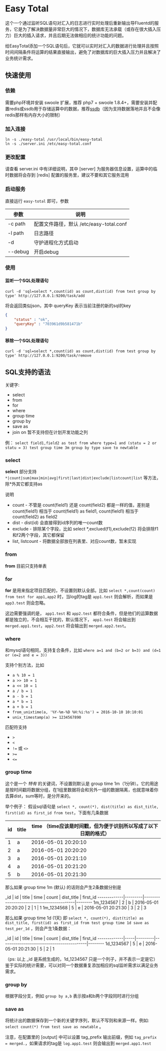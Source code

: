 # Easy Total

这个一个通过监听SQL语句对汇入的日志进行实时处理后重新输出导Fluentd的服务，它是为了解决数据量非常巨大的情况下，数据库无法承载（或存在很大插入压力）巨大的插入请求，并且后期无法做相应的统计功能的问题。

给EasyTotal添加一个SQL语句后，它就可以实时对汇入的数据进行处理并且按照时间间隔条件将运算的结果直接输出，避免了对数据库的巨大插入压力并且解决了业务统计需求。

## 快速使用


### 依赖

需要php环境并安装 swoole 扩展，推荐 php7 + swoole 1.8.4+，需要安装并配置redis或ssdb用于存储运算中的数据，推荐[ssdb](http://ssdb.io/)（因为支持数据落地并且不会像redis那样有内存大小的限制）

### 加入连接

```
ln -s ./easy-total /usr/local/bin/easy-total
ln -s ./server.ini /etc/easy-total.conf
```

### 更改配置

请查看 server.ini 中有详细说明，其中 [server] 为服务器信息设置，运算中的临时数据将会存到 [redis] 配置的服务里，建议不要和其它服务混用

### 启动服务

直接运行 `easy-total` 即可，参数

参数     |  说明
--------|---------------
-c path | 配置文件路径，默认 /etc/easy-total.conf
-l path | 日志路径
-d      | 守护进程化方式启动
--debug | 开启debug


### 使用

#### 监听一个SQL处理语句

```
curl -d 'sql=select *,count(id) as count,dist(id) from test group by type' http://127.0.0.1:9200/task/add
```
将会返回类似json，其中 queryKey 表示当前注册的新的sql的key

```json
{
    "status" : "ok",
    "queryKey" : "703961d9b581471b"
}
```

#### 移除一个SQL处理语句

```
curl -d 'sql=select *,count(id) as count,dist(id) from test group by type' http://127.0.0.1:9200/task/remove
```

## SQL支持的语法
关键字:

* select 
* from
* for
* where
* group time
* group by
* save as
* join on 暂不支持但在计划开发功能之列 

例：
`select field1,field2 as test from where type=1 and (statu = 2 or statu = 3) test group time 3m group by type save to newtable` 

### select 
**select** 部分支持 `*|count|sum|max|min|avg|first|last|dist|exclude|listcount|list` 等方法，除*外其它都支持as

说明

* count - 不管是 count(field1) 还是 count(field2) 都是一样的值，差别是 count(field1) 相当于 count(field1) as field1, count(field1) 相当于 count(field2) as field2
* dist - dist(id) 会直接得到id序列的唯一count数
* exclude - 排除某个字段，比如 select *,exclued(f1),exclude(f2) 将会排除f1和f2两个字段，其它都保留
* list, listcount - 将数据全部放在列表里、对应count数，暂未实现


### from

**from** 目前只支持单表

### for

**for** 是用来指定项目匹配的，不设置则默认全部。比如 `select *,count(count) from test for app1,app2` 时，当log的tag是 `app1.test` 则会解析，而如果是 `app3.test` 则会忽略。

这边需要强调的是， `app1.test` 和 `app2.test` 都符合条件，但是他们的运算数据都是独立的，不会相互干扰的，默认情况下， `app1.test` 将会输出到 `merged.app1.test`，`app2.test` 将会输出到 `merged.app2.test`。

### where

和mysql语句相同，支持复合条件，比如 `where a=1 and (b=2 or b=3) and (d=1 or (e=2 and e = 3))`

支持个别方法，比如

* `a % 10 = 1`
* `a >> 10 = 1`
* `a << 10 = 1`
* `a / b = 1`
* `a - b = 1`
* `a * b = 1`
* `a + b = 1`
* `from_unixtime(a, '%Y-%m-%D %H:%i:%s') = 2016-10-10 10:10:01`
* `unix_timestamp(a) >= 1234567890`

匹配符支持

* `>`
* `<`
* `!=` 或 `<>`
* `>=`
* `<=`

### group time

这个是一个 *特有* 的关键词，不设置则默认是 group time 1m（1分钟）。它的用途是按时间戳将数据分组，在1组里数据将会和另外一组的数据隔离，也就意味着你去算dist，sum等时，是分开来的。

举个例子：
假设sql语句是 `select *, count(*), dist(title) as dist_title, first(id) as first_id from test`，下面有几条数据

id   |  title  | time （time应该是时间戳，但为便于识别所以写成了以下日期的格式）
-----|---------|-------------------------------
1    | a       | 2016-05-01 20:20:10
2    | a       | 2016-05-01 20:20:20
3    | a       | 2016-05-01 20:21:10
4    | a       | 2016-05-01 20:21:20
5    | b       | 2016-05-01 20:21:30

那么如果 group time 1m (默认) 的话则会产生2条数据分别是

_id          | id   |  title  | time                 | count | dist_title | first_id
-------------|---------|-------------------------------------------|--------
1m_1234567   | 2    | b       | 2016-05-01 20:20:20  | 2     | 1          | 1
1m_1234568   | 5    | e       | 2016-05-01 20:21:30  | 3     | 2          | 3

那么如果 group time 1d (1天) 即 `select *, count(*), dist(title) as dist_title, first(id) as first_id from test group time 1d save as test_per_1d` ，则会产生1条数据：

_id          | id   |  title  | time                 | count | dist_title | first_id
-------------|-----|---------|-------------------------------------------|--------
1d_1234567   | 5    | e       | 2016-05-01 20:21:30  | 5     | 2          | 1

（ps: 以上 _id 是系统生成的，1d_1234567 只是一个列子，并不表示一定是它）
鉴于实际的统计需要，可以对同一个数据重复添加相应的sql监听需求以满足业务需求。


### group by 

根据字段分支，例如 `group by a,b` 表示按a和b两个字段同时进行分组

### save as

将统计出的数据保存到一个新的关键字序列，默认不写则和来源一样。例如: `select count(*) from test save as newtable` 。

注意，在配置里的 [output] 中可以设置 tag_prefix 输出前缀，例如 `tag_prefix = merged.`，如果请求的tag是
`log.app1.test` 则会输出到 `merged.app1.test`



